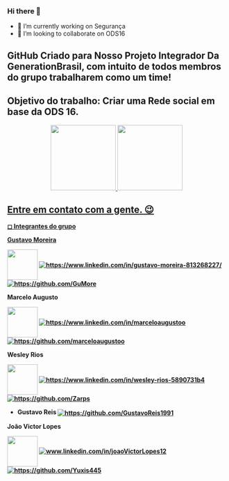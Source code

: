 ### Hi there 👋

- 🔭 I’m currently working on Segurança
- 👯 I’m looking to collaborate on ODS16

<div>
  
  ## GitHub Criado para Nosso Projeto Integrador Da GenerationBrasil, com intuito de todos membros do grupo trabalharem como um time!
  ## Objetivo do trabalho: Criar uma Rede social em base da ODS 16.

<div> 


<div align="center">
  <a href="https://github.com/Segurancareal">
  <img height="150em" src="https://github-readme-stats.vercel.app/api?username=Segurancareal&show_icons=true&theme=algolia&include_all_commits=true&count_private=truelocale=en&layout=compact"/>
  <img height="150em" src="https://github-readme-stats.vercel.app/api/top-langs/?username=Segurancareal&lshow_icons=true&theme=algolia&include_all_commits=true&count_private=truelocale=en&layout=compact"/>
</div>
  
  ## Entre em contato com a gente. 😉
  <b>◻ Integrantes do grupo<b>
  
  <p>Gustavo Moreira </p>
  <a target="blank"><img align="center" src="https://media-exp1.licdn.com/dms/image/D4D35AQF_1efuh14ofQ/profile-framedphoto-shrink_800_800/0/1639157846053?e=1639749600&v=beta&t=LjVjWJlPYzwMWrw95u2ZLFiDKB5jRl1uGSggXgD7upU" width=70 /></a> 
  <a href="https://www.linkedin.com/in/gustavo-moreira-813268227" target="blank"><img align="center" src="https://img.shields.io/badge/LinkedIn-0077B5?style=for-the-badge&logo=linkedin&logoColor=white" alt="https://www.linkedin.com/in/gustavo-moreira-813268227/" /></a>
  <a href="https://github.com/GuMore" target="blank"><img align="center" src="https://img.shields.io/badge/GitHub-100000?style=for-the-badge&logo=github&logoColor=white" alt="https://github.com/GuMore" /></a></p>
  
  <p> Marcelo Augusto</p>
  <a target="blank"><img align="center" src="https://media-exp1.licdn.com/dms/image/D4E35AQGHyVEG03KhFA/profile-framedphoto-shrink_800_800/0/1639157792406?e=1639749600&v=beta&t=qNg4CFZD_r71V4KyLsSwT8AjNGtQrcc9WrV3Qdcxf_0" width=70 /></a> 
  <a href="https://www.linkedin.com/in/marceloaugustoo" target="blank"><img align="center" src="https://img.shields.io/badge/LinkedIn-0077B5?style=for-the-badge&logo=linkedin&logoColor=white" alt="https://www.linkedin.com/in/marceloaugustoo" /></a>
  <a href="https://github.com/marceloaugustoo" target="blank"><img align="center" src="https://img.shields.io/badge/GitHub-100000?style=for-the-badge&logo=github&logoColor=white" alt="https://github.com/marceloaugustoo" /></a></p>
  
  <p> Wesley Rios</p>
  <a target="blank"><img align="center" src="https://media-exp1.licdn.com/dms/image/D4D35AQH3SGcXjtIIUA/profile-framedphoto-shrink_800_800/0/1639157726884?e=1639749600&v=beta&t=C8oigXjRztWVUrlArEUBm7V2oz1VxHawPBCobwXFxfU" width=70 /></a> 
  <a href="https://www.linkedin.com/in/wesley-rios-5890731b4" target="blank"><img align="center" src="https://img.shields.io/badge/LinkedIn-0077B5?style=for-the-badge&logo=linkedin&logoColor=white" alt="https://www.linkedin.com/in/wesley-rios-5890731b4" /></a>
  <a href="https://github.com/Zarps" target="blank"><img align="center" src="https://img.shields.io/badge/GitHub-100000?style=for-the-badge&logo=github&logoColor=white" alt="https://github.com/Zarps" /></a></p>
  
  - Gustavo Reis
  <a href="https://github.com/GustavoReis1991" target="blank"><img align="center" src="https://img.shields.io/badge/GitHub-100000?style=for-the-badge&logo=github&logoColor=white" alt="https://github.com/GustavoReis1991" /></a></p>
  
  <p> João Victor Lopes</p>
  <a target="blank"><img align="center" src="https://media-exp1.licdn.com/dms/image/C4E03AQGxVxYT9RGQCw/profile-displayphoto-shrink_200_200/0/1637628909984?e=1645056000&v=beta&t=wClk0KCZPhjvHWmfKo2nttv7NNNfQBf4y2auOQSjmco" width=70 /></a> 
  <a href="https://linkedin.com/in/joaoVictorLopes12" target="blank"><img align="center" src="https://img.shields.io/badge/LinkedIn-0077B5?style=for-the-badge&logo=linkedin&logoColor=white" alt="www.linkedin.com/in/joaoVictorLopes12" /></a>
  <a href="https://github.com/Yuxis445" target="blank"><img align="center" src="https://img.shields.io/badge/GitHub-100000?style=for-the-badge&logo=github&logoColor=white" alt="https://github.com/Yuxis445" /></a>
